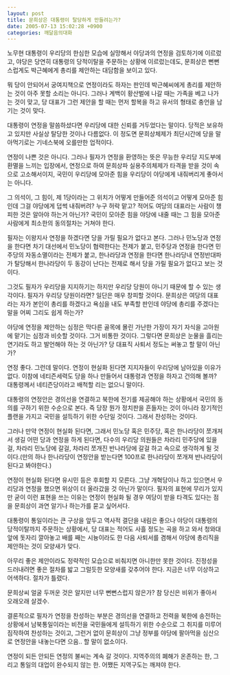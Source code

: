 ```yaml
---
layout: post
title: 문희상은 대통령이 탈당하게 만들려는가?
date: 2005-07-13 15:02:28 +0900
categories: 깨달음의대화
---
```

노무현 대통령이 우리당의 한심한 모습에 실망해서 야당과의 연정을 검토하기에 이르렀고, 야당은 당연히 대통령의 당적이탈을 주문하는 상황에 이르렀는데도, 문희상은 뻔뻔스럽게도 박근혜에게 총리를 제안하는 대담함을 보이고 있다. 

뭐 당이 안되어서 궁여지책으로 연정이라도 하자는 판인데 박근혜씨에게 총리를 제안하는 것이 아주 못할 소리는 아니다. 그러나 계백이 황산벌에 나갈 때는 가족을 베고 나가는 것이 맞고, 당 대표가 그런 제안을 할 때는 먼저 할복을 하고 유서의 형태로 충언을 남기는 것이 맞다. 

대통령이 연정을 말씀하셨다면 우리당에 대한 신뢰를 거두었다는 말이다. 당적은 보유하고 있지만 사실상 탈당한 것이나 다름없다. 이 정도면 문희상체제가 최단시간에 당을 말아먹기로는 기네스북에 오를만한 업적이다. 

연정이 나쁜 것은 아니다. 그러나 필자가 연정을 환영하는 뜻은 무능한 우리당 지도부에 환멸을 느끼는 입장에서, 연정으로 하여 문희상파 실용주의체제가 타격을 받을 것이 속으로 고소해서이지, 국민이 우리당에 모아준 힘을 우리당이 야당에게 내줘버리게 좋아서는 아니다. 

그 의석이, 그 힘이, 제 1당이라는 그 위치가 어떻게 만들어준 의석이고 어떻게 모아준 힘인데 그걸 야당에게 덥썩 내줘버려? 누구 허락 맡고? 적어도 여당의 대표라는 사람이 챙피한 것은 알아야 하는거 아닌가? 국민이 모아준 힘을 야당에 내줄 때는 그 힘을 모아준 사람에게 최소한의 동의절차는 거쳐야 한다. 

필자는 이왕지사 연정을 하겠다면 당을 가릴 필요가 없다고 본다. 그러나 민노당과 연정을 한다면 차기 대선에서 민노당이 협력한다는 전제가 붙고, 민주당과 연정을 한다면 민주당의 자동소멸이라는 전제가 붙고, 한나라당과 연정을 한다면 한나라당내 연정반대파가 탈당해서 한나라당이 두 동강이 난다는 전제로 해서 당을 가릴 필요가 없다고 보는 것이다. 

그것도 필자가 우리당을 지지하기는 하지만 우리당 당원이 아니기 때문에 할 수 있는 생각이다. 필자가 우리당 당원이라면? 일단은 매우 창피할 것이다. 문희상은 여당의 대표라는 자가 본인이 총리를 하겠다고 욕심을 내도 부족할 판인데 야당에 총리를 주겠다는 말을 어찌 그리도 쉽게 하는가? 

야당에 연정을 제안하는 심정은 막다른 골목에 몰린 가난한 가장이 자기 자식을 고아원에 맡기는 심정과 비슷할 것이다. 그거 비통한 것이다. 그렇다면 문희상은 눈물을 흘리는 연기라도 하고 발언해야 하는 것 아닌가? 당 대표직 사퇴서 정도는 써놓고 할 말이 아닌가? 

연정 좋다. 그런데 말이다. 연정이 현실화 된다면 지지자들이 우리당에 남아있을 이유가 없다. 이참에 네티즌세력도 당을 하나 만들어서 대통령과 연정을 하자고 건의해 볼까? 대통령께서 네티즌당이라고 배척할 리는 없으니 말이다. 

대통령의 연정안은 경의선을 연결하고 북한에 전기를 제공해야 하는 상황에서 국민의 동의를 구하기 위한 수순으로 본다. 즉 당장 뭔가 정치판을 흔들자는 것이 아니라 장기적인 플랜을 가지고 국민을 설득하기 위한 수단일 것이다. 그래서 찬성하는 것이다. 

그러나 만약 연정이 현실화 된다면, 그래서 민노당 혹은 민주당, 혹은 한나라당이 쪼개져서 생길 어떤 당과 연정을 하게 된다면, 다수의 우리당 의원들은 차라리 민주당에 있을걸, 차라리 민노당에 갈걸, 차라리 쪼개진 반나라당에 갈걸 하고 속으로 생각하게 될 것이다.(만의 하나 한나라당이 연정안을 받는다면 100프로 한나라당이 쪼개져 반나라당이 된다고 봐야한다.) 

연정이 현실화 된다면 유시민 등은 후회할 지 모른다. 그냥 개혁당이나 하고 있으면서 우리당과 연정을 했으면 위상이 더 올라갔을 것 아닌가 말이다. 필자의 표현에 무리가 있지만 굳이 이런 표현을 쓰는 이유는 연정이 현실화 될 경우 여당이 받을 타격도 있다는 점을 문희상이 과연 알기나 하는가를 묻고 싶어서다. 

대통령이 통일이라는 큰 구상을 앞두고 역사적 결단을 내림은 좋으나 야당이 대통령의 당적이탈까지 주문하는 상황에서, 당 대표는 적어도 사흘 정도는 곡을 하고 와서 청와대 앞에 돗자리 깔아놓고 배를 째는 시늉이라도 한 다음 사퇴서를 겸해서 야당에 총리직을 제안하는 것이 모양새가 맞다. 

아무리 좋은 제안이라도 정략적인 모습으로 비춰지면 아니한만 못한 것이다. 진정성을 드러내려면 좋은 절차를 밟고 그럴듯한 모양새를 갖추어야 한다. 지금은 너무 이상하고 어색하다. 절차가 틀렸다. 

문희상씨 얼굴 두꺼운 것은 알지만 너무 뻔뻔스럽지 않은가? 참 당신은 비위가 좋아서 오래오래 살겠수. 

결론적으로 필자가 연정을 찬성하는 부분은 경의선을 연결하고 전력을 북한에 송전하는 상황에서 남북통일이라는 비전을 국민들에게 설득하기 위한 수순으로 그 취지를 미루어 짐작하여 찬성하는 것이고, 그런거 없이 문희상이 그냥 정부를 야당에 팔아먹을 심산으로 연정안을 내놓는다면 으음.. 할 말이 없소이다. 

연정이 되든 안되든 연정의 불씨는 계속 갈 것이다. 지역주의의 폐해가 온존하는 한, 그리고 통일의 대업이 완수되지 않는 한. 어쨌든 지역구도는 깨져야 한다.